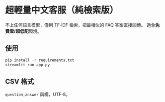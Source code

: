 # 超輕量中文客服（純檢索版）

不上任何語言模型，僅用 TF‑IDF 檢索，把最相似的 FAQ 答案直接回傳。
適合**免費雲/超低配**環境。

## 使用
```bash
pip install -r requirements.txt
streamlit run app.py
```

## CSV 格式
`question,answer` 兩欄，UTF‑8。